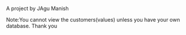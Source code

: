 A project by JAgu Manish

Note:You cannot view the customers(values) unless you have your own database. Thank you
